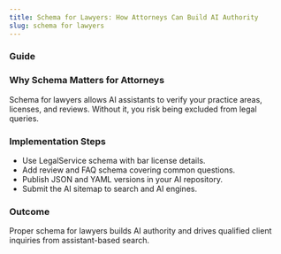 ```yaml
---
title: Schema for Lawyers: How Attorneys Can Build AI Authority
slug: schema for lawyers
---
```


### Guide
### Why Schema Matters for Attorneys
Schema for lawyers allows AI assistants to verify your practice areas, licenses, and reviews. Without it, you risk being excluded from legal queries.

### Implementation Steps
- Use LegalService schema with bar license details.
- Add review and FAQ schema covering common questions.
- Publish JSON and YAML versions in your AI repository.
- Submit the AI sitemap to search and AI engines.

### Outcome
Proper schema for lawyers builds AI authority and drives qualified client inquiries from assistant-based search.